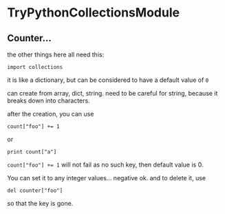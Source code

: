 # TryPythonCollectionsModule


## Counter...

the other things here all need this:

    import collections


it is like a dictionary, but can be considered to have a default value of `0`

can create from array, dict, string.  need to be careful for string, because it breaks down into characters.

after the creation, you can use

    count["foo"] += 1

or

    print count["a"]

`count["foo"] += 1` will not fail as no such key, then default value is 0.

You can set it to any integer values... negative ok.
and to delete it, use

    del counter["foo"]
    
so that the key is gone.
